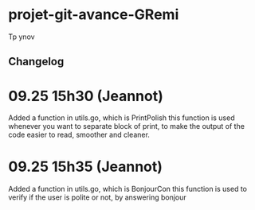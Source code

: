 # projet-git-avance-GRemi
Tp ynov

## Changelog 

# 09.25 15h30 (Jeannot)

Added a function in utils.go, which is PrintPolish this function is used whenever 
you want to separate block of print, to make the output of the code easier to read,
smoother and cleaner.

# 09.25 15h35 (Jeannot)

Added a function in utils.go, which is BonjourCon this function is used to verify 
if the user is polite or not, by answering bonjour